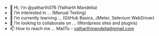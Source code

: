 - 👋 Hi, I’m @yatharth076 (Yatharth Mandelia)
- 👀 I’m interested in ... (Manual Testing)
- 🌱 I’m currently learning ... (GitHub Basics, JMeter, Selenium WebDriver)
- 💞️ I’m looking to collaborate on ... (Wordpress sites and plugins)
- 📫 How to reach me ... MailTo - yatharthmandelia@gmail.com

<!---
yatharth076/yatharth076 is a ✨ special ✨ repository because its `README.md` (this file) appears on your GitHub profile.
You can click the Preview link to take a look at your changes.
--->
